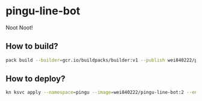 # pingu-line-bot
Noot Noot!

## How to build?
```bash
pack build --builder=gcr.io/buildpacks/builder:v1 --publish wei840222/pingu-line-bot:2
```

## How to deploy?
```bash
kn ksvc apply --namespace=pingu --image=wei840222/pingu-line-bot:2 --env-file=./.env --annotation=instrumentation.opentelemetry.io/inject-sdk=true line-bot
```